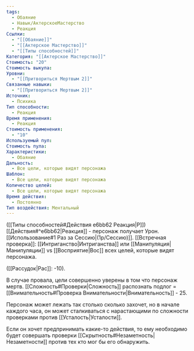 ```yaml
---
tags:
  - Обаяние
  - Навык/АктерскоеМастерство
  - Реакция
Ссылки:
  - "[[Обаяние]]"
  - "[[Актерское Мастерство]]"
  - "[[Типы способностей]]"
Категория: "[[Актерское Мастерство]]"
Стоимость: "20"
Стоимость выкупа: 
Уровни:
  - "[[Притвориться Мертвым 2]]"
Связанные навыки:
  - "[[Притвориться Мертвым 2]]"
Источник:
  - Психика
Тип способности:
  - Реакция
Время применения:
  - Реакция
Стоимость применения:
  - "10"
Используемый пул: 
Стоимость пула: 
Характеристики:
  - Обаяние
Дальность:
  - Все цели, которые видят персонажа
Шаблон:
  - Все цели, которые видят персонажа
Количество целей:
  - Все цели, которые видят персонажа
Время действия:
  - Постоянно
Тип воздействия: Ментальный
---
```

([[Типы способностей#Действия e6bb62 Реакция|Р]]) [[Действия#^e6bb62|Реакция]] - персонаж получает Урон. [[Использование#1 Раз за Сессию|(1р/Сессию)]]. [[Встречная проверка]]: [[Интриганство|Интриганства]] или [[Манипуляция|Манипуляции]] vs [[Восприятие|Вос]] всех целей, которые видят персонажа. 

([[Рассудок|Рас]]: -10).

В случае провала, цели совершенно уверены в том что персонаж мертв. [[Сложность#Проверки|Сложность]] распознать подлог = [[Внимательность#Проверка Внимательности|Внимательность]] -  25.

Персонаж может лежать так столько сколько захочет, но в начале каждого часа, он может сталкиваться с нарастающими по сложности проверками против [[Усталость|Усталости]]. 

Если он хочет предпринимать какие-то действия, то ему необходимо будет совершать проверки [[Скрытность#Незаметность|Незаметности]] против тех кто мог бы его обнаружить. 